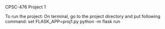 CPSC-476
Project 1

To run the project:
On terminal, go to the project directory and put following command:
set FLASK_APP=proj1.py
python -m flask run
